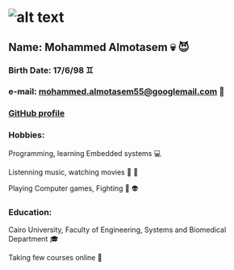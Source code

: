 # ![alt text](member2.png)

## Name: Mohammed Almotasem :skull: :smiling_imp:
### Birth Date: 17/6/98 :gemini:
### e-mail: mohammed.almotasem55@googlemail.com :crown:
### [GitHub profile](https://github.com/Almotasem100)

### Hobbies:

Programming, learning Embedded systems :computer:

Listenning music, watching movies  :saxophone: :movie_camera:

Playing Computer games, Fighting :tada: :alien:

### Education:

Cairo University, Faculty of Engineering, Systems and Biomedical Department :mortar_board:

Taking few courses online :crystal_ball:


